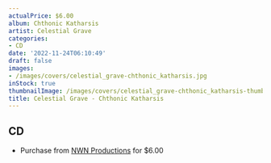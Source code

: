 ```yaml
---
actualPrice: $6.00
album: Chthonic Katharsis
artist: Celestial Grave
categories:
- CD
date: '2022-11-24T06:10:49'
draft: false
images:
- /images/covers/celestial_grave-chthonic_katharsis.jpg
inStock: true
thumbnailImage: /images/covers/celestial_grave-chthonic_katharsis-thumb.jpg
title: Celestial Grave - Chthonic Katharsis
---
```


## CD
* Purchase from [NWN Productions](http://shop.nwnprod.com/index.php?route=product/product&path=93&product_id=14718&sort=pd.name&order=ASC) for $6.00
